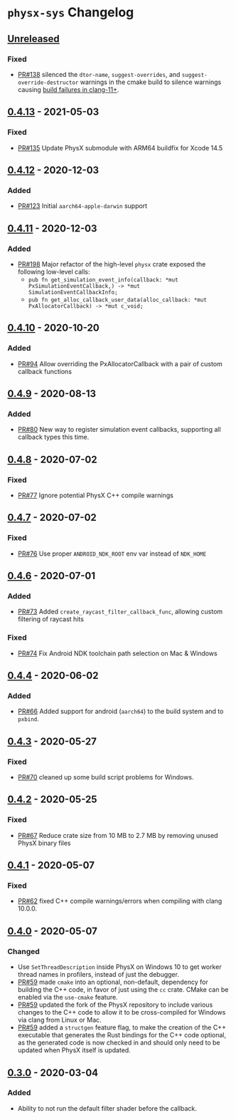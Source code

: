 # `physx-sys` Changelog

<!-- markdownlint-disable MD024 -->

## [Unreleased]
### Fixed

- [PR#138](https://github.com/EmbarkStudios/physx-rs/pull/138) silenced the `dtor-name`, `suggest-overrides`, and `suggest-override-destructor` warnings in the cmake build to silence warnings causing [build failures in clang-11+](https://github.com/NVIDIAGameWorks/PhysX/issues/417).

## [0.4.13] - 2021-05-03
### Fixed

- [PR#135](https://github.com/EmbarkStudios/physx-rs/pull/135) Update PhysX submodule with ARM64 buildfix for Xcode 14.5

## [0.4.12] - 2020-12-03

### Added

- [PR#123](https://github.com/EmbarkStudios/physx-rs/pull/123) Initial `aarch64-apple-darwin` support

## [0.4.11] - 2020-12-03

### Added

- [PR#198](https://github.com/EmbarkStudios/physx-rs/pull/98) Major refactor of
  the high-level `physx` crate exposed the following low-level calls:
  - `pub fn get_simulation_event_info(callback: *mut PxSimulationEventCallback,) -> *mut SimulationEventCallbackInfo;`
  - `pub fn get_alloc_callback_user_data(alloc_callback: *mut PxAllocatorCallback) -> *mut c_void;`

## [0.4.10] - 2020-10-20

### Added

- [PR#94](https://github.com/EmbarkStudios/physx-rs/pull/94) Allow overriding the PxAllocatorCallback with a pair of custom callback functions

## [0.4.9] - 2020-08-13

### Added

- [PR#80](https://github.com/EmbarkStudios/physx-rs/pull/80) New way to register simulation event callbacks, supporting all callback types this time.

## [0.4.8] - 2020-07-02

### Fixed

- [PR#77](https://github.com/EmbarkStudios/physx-rs/pull/77) Ignore potential PhysX C++ compile warnings

## [0.4.7] - 2020-07-02

### Fixed

- [PR#76](https://github.com/EmbarkStudios/physx-rs/pull/76) Use proper `ANDROID_NDK_ROOT` env var instead of `NDK_HOME`

## [0.4.6] - 2020-07-01

### Added

- [PR#73](https://github.com/EmbarkStudios/physx-rs/pull/73) Added `create_raycast_filter_callback_func`, allowing custom filtering of raycast hits

### Fixed

- [PR#74](https://github.com/EmbarkStudios/physx-rs/pull/74) Fix Android NDK toolchain path selection on Mac & Windows

## [0.4.4] - 2020-06-02

### Added

- [PR#66](https://github.com/EmbarkStudios/physx-rs/pull/66) Added support for android (`aarch64`) to the build system and to `pxbind`.

## [0.4.3] - 2020-05-27

### Fixed

- [PR#70](https://github.com/EmbarkStudios/physx-rs/pull/70) cleaned up some build script problems for Windows.

## [0.4.2] - 2020-05-25

### Fixed

- [PR#67](https://github.com/EmbarkStudios/physx-rs/pull/67) Reduce crate size from 10 MB to 2.7 MB by removing unused PhysX binary files

## [0.4.1] - 2020-05-07

### Fixed

- [PR#62](https://github.com/EmbarkStudios/physx-rs/pull/62) fixed C++ compile warnings/errors when compiling with clang 10.0.0.

## [0.4.0] - 2020-05-07

### Changed

- Use `SetThreadDescription` inside PhysX on Windows 10 to get worker thread names in profilers, instead of just the debugger.
- [PR#59](https://github.com/EmbarkStudios/physx-rs/pull/59) made `cmake` into an optional, non-default, dependency for building the C++ code, in favor of just using the `cc` crate. CMake can be enabled via the `use-cmake` feature.
- [PR#59](https://github.com/EmbarkStudios/physx-rs/pull/59) updated the fork of the PhysX repository to include various changes to the C++ code to allow it to be cross-compiled for Windows via clang from Linux or Mac.
- [PR#59](https://github.com/EmbarkStudios/physx-rs/pull/59) added a `structgen` feature flag, to make the creation of the C++ executable that generates the Rust bindings for the C++ code optional, as the generated code is now checked in and should only need to be updated when PhysX itself is updated.

## [0.3.0] - 2020-03-04

### Added

- Ability to not run the default filter shader before the callback.

[Unreleased]: https://github.com/EmbarkStudios/physx-rs/compare/physx-sys-v0.4.13...HEAD
[0.4.13]: https://github.com/EmbarkStudios/physx-rs/compare/physx-sys-v0.4.12...physx-sys-v0.4.13
[0.4.12]: https://github.com/EmbarkStudios/physx-rs/compare/physx-sys-v0.4.11...physx-sys-v0.4.12
[0.4.11]: https://github.com/EmbarkStudios/physx-rs/compare/physx-sys-v0.4.10...physx-sys-v0.4.11
[0.4.10]: https://github.com/EmbarkStudios/physx-rs/compare/physx-sys-v0.4.9...physx-sys-v0.4.10
[0.4.9]: https://github.com/EmbarkStudios/physx-rs/compare/physx-sys-v0.4.8...physx-sys-v0.4.9
[0.4.8]: https://github.com/EmbarkStudios/physx-rs/compare/physx-sys-v0.4.7...physx-sys-v0.4.8
[0.4.7]: https://github.com/EmbarkStudios/physx-rs/compare/physx-sys-v0.4.6...physx-sys-v0.4.7
[0.4.6]: https://github.com/EmbarkStudios/physx-rs/compare/physx-sys-v0.4.4...physx-sys-v0.4.6
[0.4.4]: https://github.com/EmbarkStudios/physx-rs/compare/physx-sys-v0.4.3...physx-sys-v0.4.4
[0.4.3]: https://github.com/EmbarkStudios/physx-rs/compare/physx-sys-v0.4.2...physx-sys-v0.4.3
[0.4.2]: https://github.com/EmbarkStudios/physx-rs/compare/physx-sys-v0.4.1...physx-sys-v0.4.2
[0.4.1]: https://github.com/EmbarkStudios/physx-rs/compare/physx-sys-v0.4.0...physx-sys-v0.4.1
[0.4.0]: https://github.com/EmbarkStudios/physx-rs/compare/physx-sys-v0.3.0...physx-sys-v0.4.0
[0.3.0]: https://github.com/EmbarkStudios/physx-rs/compare/physx-sys-v0.2.4...physx-sys-v0.3.0

